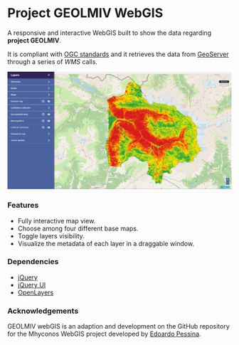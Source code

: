 # Project GEOLMIV WebGIS

A responsive and interactive WebGIS built to show the data regarding **project GEOLMIV**.   

It is compliant with [OGC standards](https://www.opengeospatial.org/standards) and it retrieves the data from
[GeoServer](http://geoserver.org/) through a series of *WMS* calls. 

<img src="https://github.com/JFToro192/geolmiv-webgis/blob/master/screen/webgis.png" width="800" alt="Demo">


### Features

* Fully interactive map view.
* Choose among four different base maps.
* Toggle layers visibility.
* Visualize the metadata of each layer in a draggable window.


### Dependencies

- [jQuery](https://jquery.com/) 
- [jQuery UI](https://jqueryui.com/)
- [OpenLayers](https://openlayers.org/)

### Acknowledgements

GEOLMIV webGIS is an adaption and development on the GitHub repository for the Mhyconos WebGIS project developed by [Edoardo Pessina](https://github.com/epessina/mhyconos-webgis).
